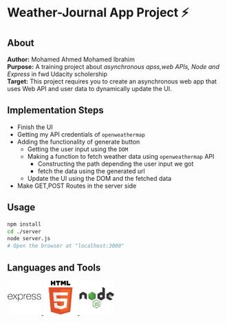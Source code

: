 # Weather-Journal App Project ⚡️

## About

**Author:** Mohamed Ahmed Mohamed Ibrahim \
**Purpose:** A training project about _asynchronous apss,web APIs, Node and Express_ in fwd Udacity scholership \
**Target:**
This project requires you to create an asynchronous web app that uses Web API and user data to dynamically update the UI.

## Implementation Steps

-   Finish the UI
-   Getting my API credentials of `openweathermap`
-   Adding the functionality of generate button
    -   Getting the user input using the `DOM`
    -   Making a function to fetch weather data using `openweathermap` API
        -   Constructing the path depending the user input we got
        -   fetch the data using the generated url
    -   Update the UI using the DOM and the fetched data
-   Make GET,POST Routes in the server side

## Usage
```bash
npm install
cd ./server
node server.js
# Open the browser at "localhost:3000"
```

## Languages and Tools
<p align="left"> <a href="https://expressjs.com" target="_blank"> <img src="https://raw.githubusercontent.com/devicons/devicon/master/icons/express/express-original-wordmark.svg" alt="express" width="80" height="80"/> </a> <a href="https://www.w3.org/html/" target="_blank"> <img src="https://raw.githubusercontent.com/devicons/devicon/master/icons/html5/html5-original-wordmark.svg" alt="html5" width="80" height="80"/> </a> <a href="https://nodejs.org" target="_blank"> <img src="https://raw.githubusercontent.com/devicons/devicon/master/icons/nodejs/nodejs-original-wordmark.svg" alt="nodejs" width="80" height="80"/> </a> </p>
